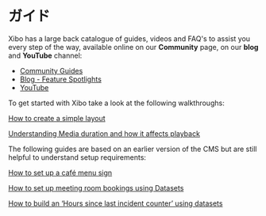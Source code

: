 <!--toc=tour-->

# ガイド

Xibo has a large back catalogue of guides, videos and FAQ's to assist you every step of the way, available online on our **Community** page, on our **blog** and **YouTube** channel:

- [Community Guides](https://community.xibo.org.uk/c/guides)
- [Blog - Feature Spotlights](https://blog.xibo.org.uk/tag/spotlight/)
- [YouTube](https://www.youtube.com/channel/UCyKmNZsDK02jopQcGmE27LQ/featured)

To get started with Xibo take a look at the following walkthroughs:

[How to create a simple layout](https://community.xibo.org.uk/t/how-to-create-a-simple-layout/13108)

[Understanding Media duration and how it affects playback](https://community.xibo.org.uk/t/understanding-media-duration-and-how-it-affects-playback/20011)

The following guides are based on an earlier version of the CMS but are still helpful to understand setup requirements:

[How to set up a café menu sign](https://community.xibo.org.uk/t/getting-started-guide-cafe-menu/13293)

[How to set up meeting room bookings using Datasets](https://community.xibo.org.uk/t/getting-started-guide-datasets/14149)

[How to build an ‘Hours since last incident counter’ using datasets](https://community.xibo.org.uk/t/building-an-hours-since-last-incident-counter-with-datasets/14391)

